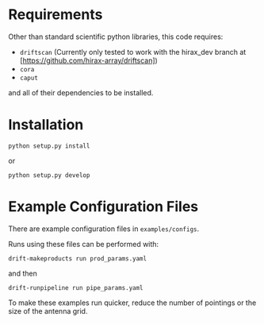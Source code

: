# Requirements

Other than standard scientific python libraries, this code requires:

- `driftscan` (Currently only tested to work with the hirax_dev branch at [https://github.com/hirax-array/driftscan])
- `cora`
- `caput`

and all of their dependencies to be installed.

# Installation

`python setup.py install`

or

`python setup.py develop`

# Example Configuration Files

There are example configuration files in `examples/configs`.

Runs using these files can be performed with:

`drift-makeproducts run prod_params.yaml` 

and then

`drift-runpipeline run pipe_params.yaml`

To make these examples run quicker, reduce the number of pointings or the size of the antenna grid.

